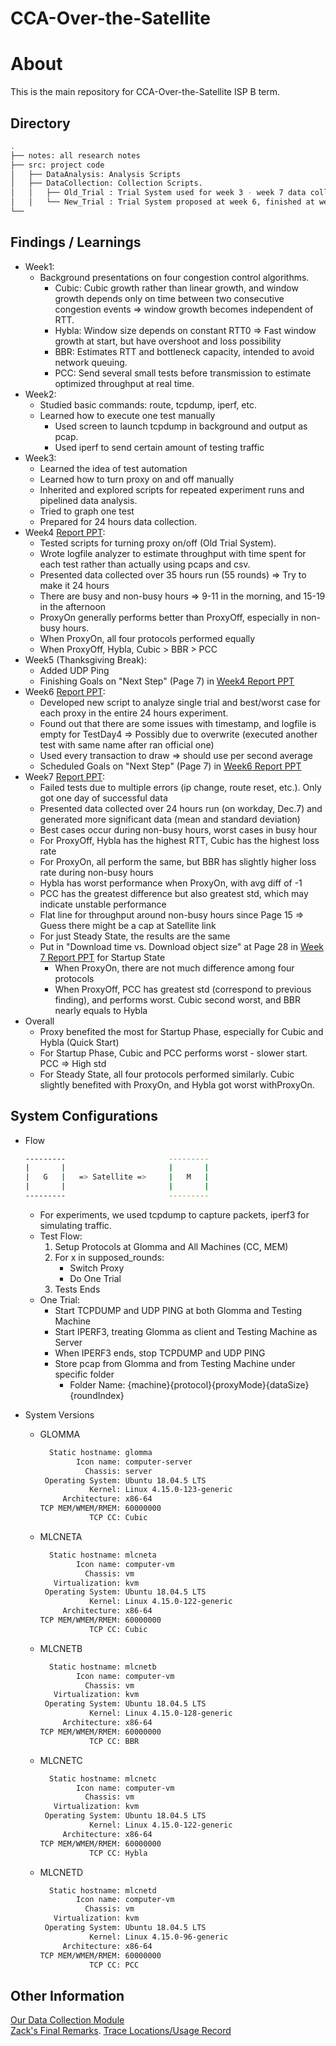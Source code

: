 # CCA-Over-the-Satellite

# About 
This is the main repository for CCA-Over-the-Satellite ISP B term. 

## Directory 
```bash
.
├── notes: all research notes
├── src: project code
│   ├── DataAnalysis: Analysis Scripts
│   ├── DataCollection: Collection Scripts.
│   │   ├── Old_Trial : Trial System used for week 3 - week 7 data collection.
│   │   └── New_Trial : Trial System proposed at week 6, finished at week 7
└──
```

## Findings / Learnings
- Week1:
    - Background presentations on four congestion control algorithms.
        - Cubic: Cubic growth rather than linear growth, and window growth depends only on time between two consecutive congestion events => window growth becomes independent of RTT.
        - Hybla: Window size depends on constant RTT0  => Fast window growth at start, but have overshoot and loss possibility
        - BBR: Estimates RTT and bottleneck capacity, intended to avoid network queuing.
        - PCC: Send several small tests before transmission to estimate optimized throughput at real time.
- Week2:
    - Studied basic commands: route, tcpdump, iperf, etc.
    - Learned how to execute one test manually
        - Used screen to launch tcpdump in background and output as pcap.
        - Used iperf to send certain amount of testing traffic
- Week3:
    - Learned the idea of test automation
    - Learned how to turn proxy on and off manually
    - Inherited and explored scripts for repeated experiment runs and pipelined data analysis.
    - Tried to graph one test
    - Prepared for 24 hours data collection.
- Week4 [Report PPT](./notes/TCP_Nov_18th.pdf):
    - Tested scripts for turning proxy on/off (Old Trial System).
    - Wrote logfile analyzer to estimate throughput with time spent for each test rather than actually using pcaps and csv.
    - Presented data collected over 35 hours run (55 rounds) => Try to make it 24 hours
    - There are busy and non-busy hours => 9-11 in the morning, and 15-19 in the afternoon
    - ProxyOn generally performs better than ProxyOff, especially in non-busy hours.
    - When ProxyOn, all four protocols performed equally
    - When ProxyOff, Hybla, Cubic > BBR > PCC
- Week5 (Thanksgiving Break):
    - Added UDP Ping
    - Finishing Goals on "Next Step" (Page 7) in [Week4 Report PPT](./notes/TCP_Nov_18th.pdf)
- Week6 [Report PPT](./notes/TCP_Dec_2nd.pdf):
    - Developed new script to analyze single trial and best/worst case for each proxy in the entire 24 hours experiment.
    - Found out that there are some issues with timestamp, and logfile is empty for TestDay4 => Possibly due to overwrite (executed another test with same name after ran official one)
    - Used every transaction to draw => should use per second average
    - Scheduled Goals on "Next Step" (Page 7) in [Week6 Report PPT](./notes/TCP_Dec_2nd.pdf)
- Week7 [Report PPT](./notes/TCP_Dec_9.pdf):
    - Failed tests due to multiple errors (ip change, route reset, etc.). Only got one day of successful data
    - Presented data collected over 24 hours run (on workday, Dec.7) and generated more significant data (mean and standard deviation)
    - Best cases occur during non-busy hours, worst cases in busy hour
    - For ProxyOff, Hybla has the highest RTT, Cubic has the highest loss rate
    - For ProxyOn, all perform the same, but BBR has slightly higher loss rate during non-busy hours
    - Hybla has worst performance when ProxyOn, with avg diff of -1
    - PCC has the greatest difference but also greatest std, which may indicate unstable performance
    - Flat line for throughput around non-busy hours since Page 15 => Guess there might be a cap at Satellite link
    - For just Steady State, the results are the same
    - Put in "Download time vs. Download object size" at Page 28 in [Week 7 Report PPT](./notes/TCP_Dec_9.pdf) for Startup State
        - When ProxyOn, there are not much difference among four protocols
        - When ProxyOff, PCC has greatest std (correspond to previous finding), and performs worst. Cubic second worst, and BBR nearly equals to Hybla
- Overall
    - Proxy benefited the most for Startup Phase, especially for Cubic and Hybla (Quick Start)
    - For Startup Phase, Cubic and PCC performs worst - slower start. PCC => High std
    - For Steady State, all four protocols performed similarly. Cubic slightly benefited with ProxyOn, and Hybla got worst withProxyOn.

## System Configurations
- Flow
    ```bash
    ---------                       ---------
    |       |                       |       |
    |   G   |   => Satellite =>     |   M   |
    |       |                       |       |
    ---------                       ---------
    ```
    - For experiments, we used tcpdump to capture packets, iperf3 for simulating traffic.
    - Test Flow: 
        1) Setup Protocols at Glomma and All Machines (CC, MEM)
        2) For x in supposed_rounds:  
            - Switch Proxy
            - Do One Trial
        3) Tests Ends
    - One Trial:
        - Start TCPDUMP and UDP PING at both Glomma and Testing Machine  
        - Start IPERF3, treating Glomma as client and Testing Machine as Server
        - When IPERF3 ends, stop TCPDUMP and UDP PING
        - Store pcap from Glomma and from Testing Machine under specific folder
            - Folder Name: {machine}{protocol}{proxyMode}{dataSize}{roundIndex}

- System Versions
    - GLOMMA
        ```bash
          Static hostname: glomma
                Icon name: computer-server
                  Chassis: server
         Operating System: Ubuntu 18.04.5 LTS
                   Kernel: Linux 4.15.0-123-generic
             Architecture: x86-64
        TCP MEM/WMEM/RMEM: 60000000
                   TCP CC: Cubic
        ```
    - MLCNETA
        ```bash
          Static hostname: mlcneta
                Icon name: computer-vm
                  Chassis: vm
           Virtualization: kvm
         Operating System: Ubuntu 18.04.5 LTS
                   Kernel: Linux 4.15.0-122-generic
             Architecture: x86-64
        TCP MEM/WMEM/RMEM: 60000000
                   TCP CC: Cubic
        ```
    - MLCNETB
        ```bash
          Static hostname: mlcnetb
                Icon name: computer-vm
                  Chassis: vm
           Virtualization: kvm
         Operating System: Ubuntu 18.04.5 LTS
                   Kernel: Linux 4.15.0-128-generic
             Architecture: x86-64
        TCP MEM/WMEM/RMEM: 60000000
                   TCP CC: BBR
        ```
    - MLCNETC
        ```bash
          Static hostname: mlcnetc
                Icon name: computer-vm
                  Chassis: vm
           Virtualization: kvm
         Operating System: Ubuntu 18.04.5 LTS
                   Kernel: Linux 4.15.0-122-generic 
             Architecture: x86-64
        TCP MEM/WMEM/RMEM: 60000000
                   TCP CC: Hybla
        ```
    - MLCNETD
        ```bash
          Static hostname: mlcnetd
                Icon name: computer-vm
                  Chassis: vm
           Virtualization: kvm
         Operating System: Ubuntu 18.04.5 LTS
                   Kernel: Linux 4.15.0-96-generic
             Architecture: x86-64
        TCP MEM/WMEM/RMEM: 60000000
                   TCP CC: PCC
        ```

## Other Information
[Our Data Collection Module](./src/DataCollection/Readme.md)  
[Zack's Final Remarks](./notes/ZackFinalRemarks.txt). 
[Trace Locations/Usage Record](TraceLocations.md)
